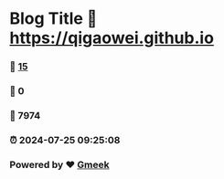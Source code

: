 # Blog Title :link: https://qigaowei.github.io 
### :page_facing_up: [15](https://qigaowei.github.io/tag.html) 
### :speech_balloon: 0 
### :hibiscus: 7974 
### :alarm_clock: 2024-07-25 09:25:08 
### Powered by :heart: [Gmeek](https://github.com/Meekdai/Gmeek)
